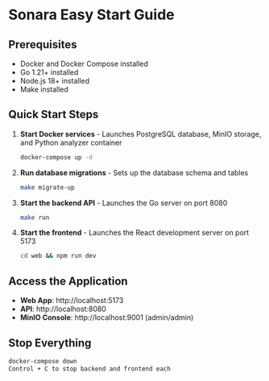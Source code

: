 # Sonara Easy Start Guide

## Prerequisites
- Docker and Docker Compose installed
- Go 1.21+ installed
- Node.js 18+ installed
- Make installed

## Quick Start Steps

1. **Start Docker services** - Launches PostgreSQL database, MinIO storage, and Python analyzer container
   ```bash
   docker-compose up -d
   ```

2. **Run database migrations** - Sets up the database schema and tables
   ```bash
   make migrate-up
   ```

3. **Start the backend API** - Launches the Go server on port 8080
   ```bash
   make run
   ```

4. **Start the frontend** - Launches the React development server on port 5173
   ```bash
   cd web && npm run dev
   ```

## Access the Application
- **Web App**: http://localhost:5173
- **API**: http://localhost:8080
- **MinIO Console**: http://localhost:9001 (admin/admin)

## Stop Everything
```bash
docker-compose down
Control + C to stop backend and frontend each
```
